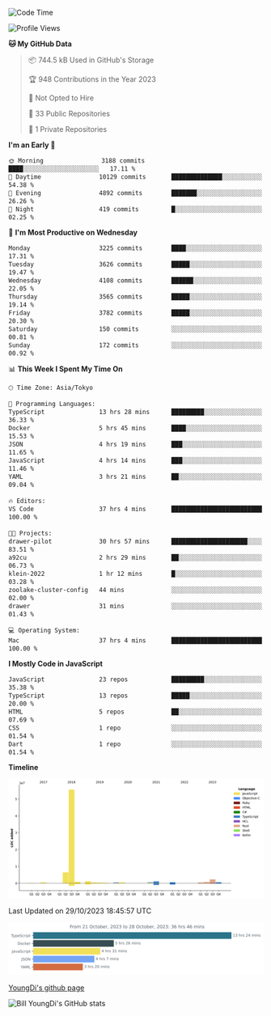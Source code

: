 <!--START_SECTION:waka-->
![Code Time](http://img.shields.io/badge/Code%20Time-100%20hrs%209%20mins-blue)

![Profile Views](http://img.shields.io/badge/Profile%20Views-0-blue)

**🐱 My GitHub Data** 

> 📦 744.5 kB Used in GitHub's Storage 
 > 
> 🏆 948 Contributions in the Year 2023
 > 
> 🚫 Not Opted to Hire
 > 
> 📜 33 Public Repositories 
 > 
> 🔑 1 Private Repositories 
 > 
**I'm an Early 🐤** 

```text
🌞 Morning                3188 commits        ████░░░░░░░░░░░░░░░░░░░░░   17.11 % 
🌆 Daytime                10129 commits       ██████████████░░░░░░░░░░░   54.38 % 
🌃 Evening                4892 commits        ███████░░░░░░░░░░░░░░░░░░   26.26 % 
🌙 Night                  419 commits         █░░░░░░░░░░░░░░░░░░░░░░░░   02.25 % 
```
📅 **I'm Most Productive on Wednesday** 

```text
Monday                   3225 commits        ████░░░░░░░░░░░░░░░░░░░░░   17.31 % 
Tuesday                  3626 commits        █████░░░░░░░░░░░░░░░░░░░░   19.47 % 
Wednesday                4108 commits        ██████░░░░░░░░░░░░░░░░░░░   22.05 % 
Thursday                 3565 commits        █████░░░░░░░░░░░░░░░░░░░░   19.14 % 
Friday                   3782 commits        █████░░░░░░░░░░░░░░░░░░░░   20.30 % 
Saturday                 150 commits         ░░░░░░░░░░░░░░░░░░░░░░░░░   00.81 % 
Sunday                   172 commits         ░░░░░░░░░░░░░░░░░░░░░░░░░   00.92 % 
```


📊 **This Week I Spent My Time On** 

```text
🕑︎ Time Zone: Asia/Tokyo

💬 Programming Languages: 
TypeScript               13 hrs 28 mins      █████████░░░░░░░░░░░░░░░░   36.33 % 
Docker                   5 hrs 45 mins       ████░░░░░░░░░░░░░░░░░░░░░   15.53 % 
JSON                     4 hrs 19 mins       ███░░░░░░░░░░░░░░░░░░░░░░   11.65 % 
JavaScript               4 hrs 14 mins       ███░░░░░░░░░░░░░░░░░░░░░░   11.46 % 
YAML                     3 hrs 21 mins       ██░░░░░░░░░░░░░░░░░░░░░░░   09.04 % 

🔥 Editors: 
VS Code                  37 hrs 4 mins       █████████████████████████   100.00 % 

🐱‍💻 Projects: 
drawer-pilot             30 hrs 57 mins      █████████████████████░░░░   83.51 % 
a92cu                    2 hrs 29 mins       ██░░░░░░░░░░░░░░░░░░░░░░░   06.73 % 
klein-2022               1 hr 12 mins        █░░░░░░░░░░░░░░░░░░░░░░░░   03.28 % 
zoolake-cluster-config   44 mins             ░░░░░░░░░░░░░░░░░░░░░░░░░   02.00 % 
drawer                   31 mins             ░░░░░░░░░░░░░░░░░░░░░░░░░   01.43 % 

💻 Operating System: 
Mac                      37 hrs 4 mins       █████████████████████████   100.00 % 
```

**I Mostly Code in JavaScript** 

```text
JavaScript               23 repos            █████████░░░░░░░░░░░░░░░░   35.38 % 
TypeScript               13 repos            █████░░░░░░░░░░░░░░░░░░░░   20.00 % 
HTML                     5 repos             ██░░░░░░░░░░░░░░░░░░░░░░░   07.69 % 
CSS                      1 repo              ░░░░░░░░░░░░░░░░░░░░░░░░░   01.54 % 
Dart                     1 repo              ░░░░░░░░░░░░░░░░░░░░░░░░░   01.54 % 
```



**Timeline**

![Lines of Code chart](https://raw.githubusercontent.com/Youngdi/Youngdi/master/assets/bar_graph.png)


 Last Updated on 29/10/2023 18:45:57 UTC
<!--END_SECTION:waka-->

![wakatime](./images/stat.svg)

[YoungDi's github page](https://youngdi.github.io)

![Bill YoungDi's GitHub stats](https://github-readme-stats.vercel.app/api?username=youngdi&count_private=true&show_icons=true)

